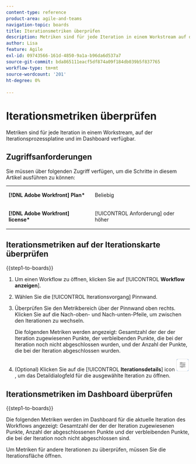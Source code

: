 ```yaml
---
content-type: reference
product-area: agile-and-teams
navigation-topic: boards
title: Iterationsmetriken überprüfen
description: Metriken sind für jede Iteration in einem Workstream auf der Iterationsprozessplatine verfügbar.
author: Lisa
feature: Agile
exl-id: 09743566-161d-4850-9a1a-b96da6d537a7
source-git-commit: bda865111eacf5df874a09f184db039b5f837765
workflow-type: tm+mt
source-wordcount: '201'
ht-degree: 0%

---
```


# Iterationsmetriken überprüfen

Metriken sind für jede Iteration in einem Workstream, auf der Iterationsprozessplatine und im Dashboard verfügbar.

## Zugriffsanforderungen

Sie müssen über folgenden Zugriff verfügen, um die Schritte in diesem Artikel ausführen zu können:

<table style="table-layout:auto"> 
 <col> 
 </col> 
 <col> 
 </col> 
 <tbody> 
  <tr> 
   <td role="rowheader"><strong>[!DNL Adobe Workfront] Plan*</strong></td> 
   <td> <p>Beliebig</p> </td> 
  </tr> 
  <tr> 
   <td role="rowheader"><strong>[!DNL Adobe Workfront] license*</strong></td> 
   <td> <p>[!UICONTROL Anforderung] oder höher</p> </td> 
  </tr> 
 </tbody> 
</table>

## Iterationsmetriken auf der Iterationskarte überprüfen

{{step1-to-boards}}

1. Um einen Workflow zu öffnen, klicken Sie auf [!UICONTROL **Workflow anzeigen**].
1. Wählen Sie die [!UICONTROL Iterationsvorgang] Pinnwand.
1. Überprüfen Sie den Metrikbereich über der Pinnwand oben rechts. Klicken Sie auf die Nach-oben- und Nach-unten-Pfeile, um zwischen den Iterationen zu wechseln.

   Die folgenden Metriken werden angezeigt: Gesamtzahl der der der Iteration zugewiesenen Punkte, der verbleibenden Punkte, die bei der Iteration noch nicht abgeschlossen wurden, und der Anzahl der Punkte, die bei der Iteration abgeschlossen wurden.

1. (Optional) Klicken Sie auf die [!UICONTROL **Iterationsdetails**] icon ![Iterationsdetails](assets/iteration-details-button.png) , um das Detaildialogfeld für die ausgewählte Iteration zu öffnen.

## Iterationsmetriken im Dashboard überprüfen

{{step1-to-boards}}

Die folgenden Metriken werden im Dashboard für die aktuelle Iteration des Workflows angezeigt: Gesamtzahl der der der Iteration zugewiesenen Punkte, Anzahl der abgeschlossenen Punkte und der verbleibenden Punkte, die bei der Iteration noch nicht abgeschlossen sind.

Um Metriken für andere Iterationen zu überprüfen, müssen Sie die Iterationsfläche öffnen.

